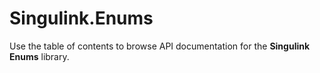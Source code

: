 # Singulink.Enums

Use the table of contents to browse API documentation for the **Singulink Enums** library.
